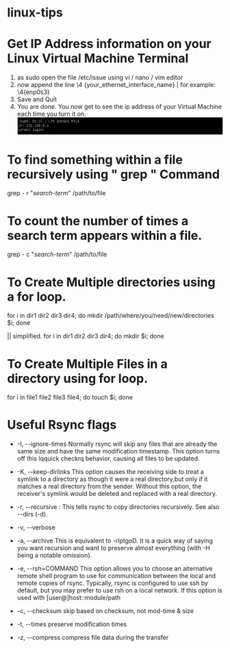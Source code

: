 # linux-tips

# Get IP Address information on your Linux Virtual Machine Terminal

1. as sudo open the file /etc/issue using vi / nano / vim editor
2. now append the line \4 {your_ethernet_interface_name} | for example: \4{enp0s3}
3. Save and Quit
4. You are done.
   You now get to see the ip address of your Virtual Machine each time you turn it on.
   ![Login Screen on VM](https://github.com/maheshgprasad/linux-tips/blob/master/Azrael_1.PNG)

# To find something within a file recursively using " grep " Command

grep - r "_search-term_" /path/to/file

# To count the number of times a search term appears within a file.

grep - c "_search-term_" /path/to/file

# To Create Multiple directories using a for loop.

for i in dir1 dir2 dir3 dir4; do mkdir /path/where/you/need/new/directories $i; done

|| simplified. for i in dir1 dir2 dir3 dir4; do mkdir $i; done

# To Create Multiple Files in a directory using for loop.

for i in file1 file2 file3 file4; do touch $i; done

# Useful Rsync flags

- -I, --ignore-times
  Normally rsync will skip any files that are already the same size and have the same modification timestamp.
  This option turns off this lqquick checkrq behavior, causing all files to be updated.
- -K, --keep-dirlinks
  This option causes the receiving side to treat a symlink to a directory as though it were a real directory,but only if it matches a real directory from     the sender.
  Without this option, the receiver's symlink would be deleted and replaced with a real directory.

- -r, --recursive : This tells rsync to copy directories recursively. See also --dirs (-d).
- -v, --verbose
- -a, --archive
  This is equivalent to -rlptgoD. It is a quick way of saying you want recursion and want to preserve almost everything (with -H being a notable omission).
- -e, --rsh=COMMAND
  This option allows you to choose an alternative remote shell program to use for communication between the local and remote copies of rsync.
  Typically, rsync is configured to use ssh by default, but you may prefer to use rsh on a local network.
  If this option is used with [user@]host::module/path
- -c, --checksum skip based on checksum, not mod-time & size
- -t, --times preserve modification times
- -z, --compress compress file data during the transfer
